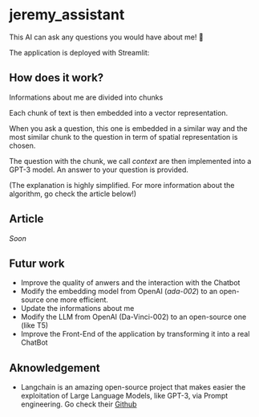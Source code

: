 # jeremy_assistant
This AI can ask any questions you would have about me! 👋

The application is deployed with Streamlit: 

## How does it work?
Informations about me are divided into chunks

Each chunk of text is then embedded into a vector representation. 

When you ask a question, this one is embedded in a similar way and the most similar chunk to the question in term of spatial representation is chosen. 

The question with the chunk, we call *context* are then implemented into a GPT-3 model. An answer to your question is provided.

(The explanation is highly simplified. For more information about the algorithm, go check the article below!)

## Article
*Soon*

## Futur work
* Improve the quality of anwers and the interaction with the Chatbot
* Modify the embedding model from OpenAI (*ada-002*) to an open-source one more efficient.
* Update the informations about me
* Modify the LLM from OpenAI (Da-Vinci-002) to an open-source one (like T5)
* Improve the Front-End of the application by transforming it into a real ChatBot

## Aknowledgement 
* Langchain is an amazing open-source project that makes easier the exploitation of Large Language Models, like GPT-3, via Prompt engineering. Go check their [Github](https://github.com/hwchase17/langchain)
